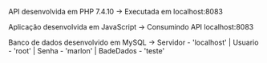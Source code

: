 API desenvolvida em PHP 7.4.10 ->
Executada em localhost:8083

Aplicação desenvolvida em JavaScript ->
Consumindo API localhost:8083

Banco de dados desenvolvido em MySQL ->
Servidor - 'localhost' |
Usuario - 'root' |
Senha - 'marlon' |
BadeDados - 'teste'
